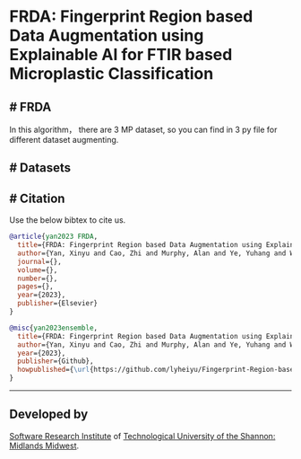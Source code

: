 # FRDA: Fingerprint Region based Data Augmentation using Explainable AI for FTIR based Microplastic Classification

## # FRDA
In this algorithm， there are 3 MP dataset, so you can find in 3 py file for different dataset augmenting.



## # Datasets





## # Citation

Use the below bibtex to cite us.

```BibTeX
@article{yan2023 FRDA,
  title={FRDA: Fingerprint Region based Data Augmentation using Explainable AI for FTIR based Microplastic Classification},
  author={Yan, Xinyu and Cao, Zhi and Murphy, Alan and Ye, Yuhang and Wang, Xinwu and Qiao, Yuansong},
  journal={},
  volume={},
  number={},
  pages={},
  year={2023},
  publisher={Elsevier}
}

@misc{yan2023ensemble,
  title={FRDA: Fingerprint Region based Data Augmentation using Explainable AI for FTIR based Microplastic Classification},
  author={Yan, Xinyu and Cao, Zhi and Murphy, Alan and Ye, Yuhang and Wang, Xinwu and Qiao, Yuansong},
  year={2023},
  publisher={Github},
  howpublished={\url{https://github.com/lyheiyu/Fingerprint-Region-based-Data-Augmentation-using-Explainable-AI-for-FTIR-based-MP-Classification/}},
}

```
* * * * *

## Developed by

[Software Research Institute](https://sri.ait.ie/) of [Technological University of the Shannon: Midlands Midwest](https://tus.ie/).
